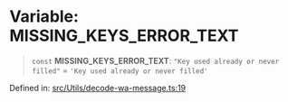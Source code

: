 # Variable: MISSING\_KEYS\_ERROR\_TEXT

> `const` **MISSING\_KEYS\_ERROR\_TEXT**: `"Key used already or never filled"` = `'Key used already or never filled'`

Defined in: [src/Utils/decode-wa-message.ts:19](https://github.com/Fokusdotid/bail/blob/a029a4f9908cd3806112e8438f5a31dda1376b84/src/Utils/decode-wa-message.ts#L19)
